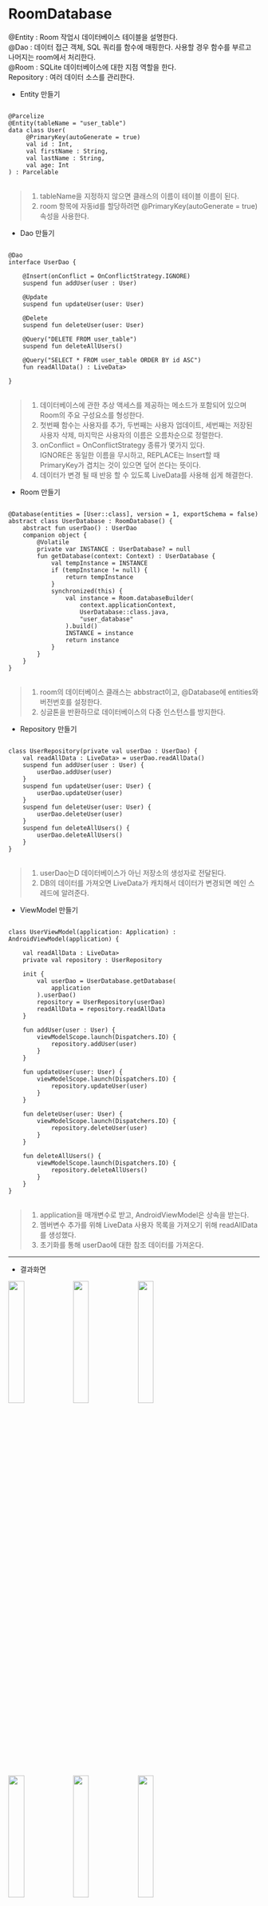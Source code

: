 # RoomDatabase

@Entity : Room 작업시 데이터베이스 테이블을 설명한다.   
@Dao : 데이터 접근 객체, SQL 쿼리를 함수에 매핑한다. 사용할 경우 함수를 부르고 나머지는 room에서 처리한다.   
@Room : SQLite 데이터베이스에 대한 지점 역할을 한다.   
Repository : 여러 데이터 소스를 관리한다.


* Entity 만들기
<pre>
<code>
@Parcelize
@Entity(tableName = "user_table")
data class User(
     @PrimaryKey(autoGenerate = true)
     val id : Int,
     val firstName : String,
     val lastName : String,
     val age: Int
) : Parcelable
</code>
</pre>

> 1. tableName을 지정하지 않으면 클래스의 이름이 테이블 이름이 된다.   
> 2. room 항목에 자동id를 할당하려면 @PrimaryKey(autoGenerate = true) 속성을 사용한다.   


* Dao 만들기
<pre>
<code>
@Dao
interface UserDao {

    @Insert(onConflict = OnConflictStrategy.IGNORE)
    suspend fun addUser(user : User)

    @Update
    suspend fun updateUser(user: User)

    @Delete
    suspend fun deleteUser(user: User)

    @Query("DELETE FROM user_table")
    suspend fun deleteAllUsers()

    @Query("SELECT * FROM user_table ORDER BY id ASC")
    fun readAllData() : LiveData<List<User>>

}
</code>
</pre>

> 1. 데이터베이스에 관한 추상 액세스를 제공하는 메소드가 포함되어 있으며 Room의 주요 구성요소를 형성한다.    
> 2. 첫번째 함수는 사용자를 추가, 두번째는 사용자 업데이트, 세번째는 저장된 사용자 삭제, 마지막은 사용자의 이름은 오름차순으로 정렬한다.   
> 3. onConflict = OnConflictStrategy 종류가 몇가지 있다.   
  IGNORE은 동일한 이름을 무시하고, REPLACE는 Insert할 때 PrimaryKey가 겹치는 것이 있으면 덮어 쓴다는 뜻이다.
> 4. 데이터가 변경 될 때 반응 할 수 있도록 LiveData를 사용해 쉽게 해결한다.


* Room 만들기
<pre>
<code>
@Database(entities = [User::class], version = 1, exportSchema = false)
abstract class UserDatabase : RoomDatabase() {
    abstract fun userDao() : UserDao
    companion object {
        @Volatile
        private var INSTANCE : UserDatabase? = null
        fun getDatabase(context: Context) : UserDatabase {
            val tempInstance = INSTANCE
            if (tempInstance != null) {
                return tempInstance
            }
            synchronized(this) {
                val instance = Room.databaseBuilder(
                    context.applicationContext,
                    UserDatabase::class.java,
                    "user_database"
                ).build()
                INSTANCE = instance
                return instance
            }
        }
    }
}
</code>
</pre>

> 1. room의 데이터베이스 클래스는 abbstract이고, @Database에 entities와 버전번호를 설정한다.   
> 2. 싱글톤을 반환하므로 데이터베이스의 다중 인스턴스를 방지한다.   

* Repository 만들기
<pre>
<code>
class UserRepository(private val userDao : UserDao) {
    val readAllData : LiveData<List<User>> = userDao.readAllData()
    suspend fun addUser(user : User) {
        userDao.addUser(user)
    }
    suspend fun updateUser(user: User) {
        userDao.updateUser(user)
    }
    suspend fun deleteUser(user: User) {
        userDao.deleteUser(user)
    }
    suspend fun deleteAllUsers() {
        userDao.deleteAllUsers()
    }
}
</code>
</pre>

> 1. userDao는D 데이터베이스가 아닌 저장소의 생성자로 전달된다.   
> 2. DB의 데이터를 가져오면 LiveData가 캐치해서 데이터가 변경되면 메인 스레드에 알려준다.   

* ViewModel 만들기
<pre>
<code>
class UserViewModel(application: Application) : AndroidViewModel(application) {

    val readAllData : LiveData<List<User>>
    private val repository : UserRepository

    init {
        val userDao = UserDatabase.getDatabase(
            application
        ).userDao()
        repository = UserRepository(userDao)
        readAllData = repository.readAllData
    }

    fun addUser(user : User) {
        viewModelScope.launch(Dispatchers.IO) {
            repository.addUser(user)
        }
    }

    fun updateUser(user: User) {
        viewModelScope.launch(Dispatchers.IO) {
            repository.updateUser(user)
        }
    }

    fun deleteUser(user: User) {
        viewModelScope.launch(Dispatchers.IO) {
            repository.deleteUser(user)
        }
    }

    fun deleteAllUsers() {
        viewModelScope.launch(Dispatchers.IO) {
            repository.deleteAllUsers()
        }
    }
}
</code>
</pre>

> 1. application을 매개변수로 받고, AndroidViewModel은 상속을 받는다.   
> 2. 멤버변수 추가를 위해 LiveData 사용자 목록을 가져오기 위해 readAllData를 생성했다.   
> 3. 초기화를 통해 userDao에 대한 참조 데이터를 가져온다.   

---------------------------------------------------------------------------

* 결과화면   

<p float="center">
<img src="https://user-images.githubusercontent.com/71965874/112241446-9996b400-8c8d-11eb-9f88-69e29884e427.jpg" width="25% height="15%">
<img src="https://user-images.githubusercontent.com/71965874/112241450-9b607780-8c8d-11eb-9a88-b829d0ddd431.jpg" width="25% height="15%">  
<img src="https://user-images.githubusercontent.com/71965874/112241451-9bf90e00-8c8d-11eb-82c2-9dc4ed8861e7.jpg" width="25% height="15%">
</p>

<p float="center">
<img src="https://user-images.githubusercontent.com/71965874/112241454-9c91a480-8c8d-11eb-891e-e62d6ebabec9.jpg" width="25% height="15%">  
<img src="https://user-images.githubusercontent.com/71965874/112241455-9c91a480-8c8d-11eb-8494-806e6cba7eb8.jpg" width="25% height="15%">
<img src="https://user-images.githubusercontent.com/71965874/112241459-9dc2d180-8c8d-11eb-8bd8-21409d196be2.jpg" width="25% height="15%">  
</p>
